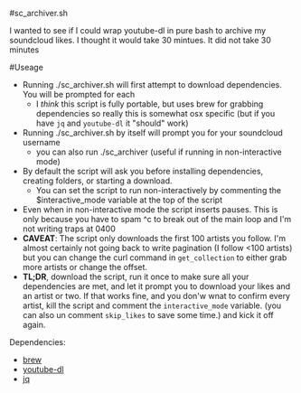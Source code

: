 #sc_archiver.sh

I wanted to see if I could wrap youtube-dl in pure bash to archive my soundcloud likes. I thought it would take 30 mintues.
It did not take 30 minutes


#Useage
  * Running ./sc_archiver.sh will first attempt to download dependencies. You will be prompted for each
    * I _think_ this script is fully portable, but uses brew for grabbing dependencies so really this is somewhat osx specific (but if you have `jq` and `youtube-dl` it "should" work)
  * Running ./sc_archiver.sh by itself will prompt you for your soundcloud username
    * you can also run ./sc_archiver <soundcloud username> (useful if running in non-interactive mode)
  * By default the script will ask you before installing dependencies, creating folders, or starting a download.
    * You can set the script to run non-interactively by commenting the $interactive_mode variable at the top of the script
  * Even when in non-interactive mode the script inserts pauses. This is only because you have to spam ^c to break out of the main loop and I'm not writing traps at 0400
  * **CAVEAT**: The script only downloads the first 100 artists you follow. I'm almost certainly not going back to write pagination (I follow <100 artists) but you can change the curl command in `get_collection` to either grab more artists or change the offset.
  * **TL;DR**, download the script, run it once to make sure all your dependencies are met, and let it prompt you to download your likes and an artist or two. If that works fine, and you don'w wnat to confirm every artist, kill the script and comment the `interactive_mode` variable. (you can also un comment `skip_likes` to save some time.) and kick it off again.



Dependencies:
 * [brew](https://www.brew.sh)
 * [youtube-dl](https://rg3.github.io/youtube-dl/)
 * [jq](https://stedolan.github.io/jq/)
